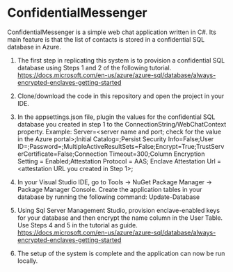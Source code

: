 # ConfidentialMessenger

ConfidentialMessenger is a simple web chat application written in C#. Its main feature is that the list of contacts is stored in a confidential SQL database in Azure.

1. The first step in replicating this system is to provision a confidential SQL database using Steps 1 and 2 of the following tutorial.
https://docs.microsoft.com/en-us/azure/azure-sql/database/always-encrypted-enclaves-getting-started

2. Clone/download the code in this repository and open the project in your IDE.

3. In the appsettings.json file, plugin the values for the confidential SQL database you created in step 1 to the ConnectionString/WebChatContext property. 
Example:
   Server=<server name and port; check for the value in the Azure portal>;Initial Catalog=<database name>;Persist Security Info=False;User ID=<admin username>;Password=<password>;MultipleActiveResultSets=False;Encrypt=True;TrustServerCertificate=False;Connection Timeout=300;Column Encryption Setting = Enabled;Attestation Protocol = AAS; Enclave Attestation Url = <attestation URL you created in Step 1>;
  
4. In your Visual Studio IDE, go to Tools -> NuGet Package Manager -> Package Manager Console. Create the application tables in your database by running the following command:
   Update-Database

5. Using Sql Server Management Studio, provision enclave-enabled keys for your database and then encrypt the name column in the User Table. Use Steps 4 and 5 in the tutorial as guide. 
https://docs.microsoft.com/en-us/azure/azure-sql/database/always-encrypted-enclaves-getting-started

6. The setup of the system is complete and the application can now be run locally.
